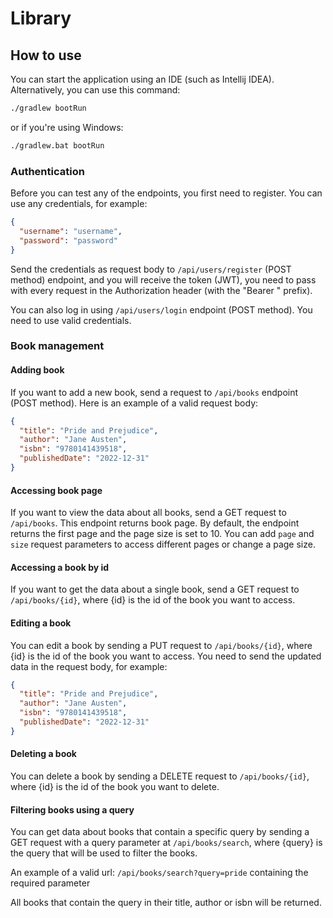 # Library

## How to use

You can start the application using an IDE (such as Intellij IDEA). Alternatively, you can use this command:

```bash
./gradlew bootRun
```

or if you're using Windows:
```bash
./gradlew.bat bootRun
```

### Authentication

Before you can test any of the endpoints, you first need to register. You can use any credentials, for example:

```json
{
  "username": "username",
  "password": "password"
}
```

Send the credentials as request body to `/api/users/register` (POST method) endpoint,
and you will receive the token (JWT), you need to pass with
every request in the Authorization header (with the "Bearer " prefix).

You can also log in using `/api/users/login` endpoint (POST method). 
You need to use valid credentials.

### Book management

#### Adding book

If you want to add a new book, send a request to `/api/books` endpoint (POST method). 
Here is an example of a valid request body:

```json
{
  "title": "Pride and Prejudice",
  "author": "Jane Austen",
  "isbn": "9780141439518",
  "publishedDate": "2022-12-31"
}
```

#### Accessing book page

If you want to view the data about all books, send a GET request to `/api/books`.
This endpoint returns book page. By default, the endpoint returns the first page and the page size is set to 10.
You can add `page` and `size` request parameters to access different pages or change a page size.

#### Accessing a book by id

If you want to get the data about a single book, send a GET request to `/api/books/{id}`,
where {id} is the id of the book you want to access.

#### Editing a book

You can edit a book by sending a PUT request to `/api/books/{id}`,
where {id} is the id of the book you want to access. You need to send the updated data in the request body, for example:

```json
{
  "title": "Pride and Prejudice",
  "author": "Jane Austen",
  "isbn": "9780141439518",
  "publishedDate": "2022-12-31"
}
```

#### Deleting a book

You can delete a book by sending a DELETE request to `/api/books/{id}`,
where {id} is the id of the book you want to delete.

#### Filtering books using a query

You can get data about books that contain a specific query by sending a GET request with a query parameter at `/api/books/search`,
where {query} is the query that will be used to filter the books. 

An example of a valid url: `/api/books/search?query=pride` containing the required parameter

All books that contain the query in their title, author or isbn will be returned.
